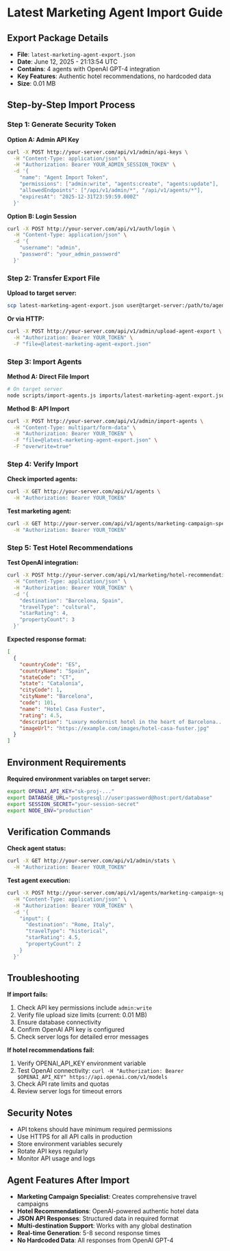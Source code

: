 # Latest Marketing Agent Import Guide

## Export Package Details
- **File**: `latest-marketing-agent-export.json`
- **Date**: June 12, 2025 - 21:13:54 UTC
- **Contains**: 4 agents with OpenAI GPT-4 integration
- **Key Features**: Authentic hotel recommendations, no hardcoded data
- **Size**: 0.01 MB

## Step-by-Step Import Process

### Step 1: Generate Security Token

**Option A: Admin API Key**
```bash
curl -X POST http://your-server.com/api/v1/admin/api-keys \
  -H "Content-Type: application/json" \
  -H "Authorization: Bearer YOUR_ADMIN_SESSION_TOKEN" \
  -d '{
    "name": "Agent Import Token",
    "permissions": ["admin:write", "agents:create", "agents:update"],
    "allowedEndpoints": ["/api/v1/admin/*", "/api/v1/agents/*"],
    "expiresAt": "2025-12-31T23:59:59.000Z"
  }'
```

**Option B: Login Session**
```bash
curl -X POST http://your-server.com/api/v1/auth/login \
  -H "Content-Type: application/json" \
  -d '{
    "username": "admin",
    "password": "your_admin_password"
  }'
```

### Step 2: Transfer Export File

**Upload to target server:**
```bash
scp latest-marketing-agent-export.json user@target-server:/path/to/agent-platform/imports/
```

**Or via HTTP:**
```bash
curl -X POST http://your-server.com/api/v1/admin/upload-agent-export \
  -H "Authorization: Bearer YOUR_TOKEN" \
  -F "file=@latest-marketing-agent-export.json"
```

### Step 3: Import Agents

**Method A: Direct File Import**
```bash
# On target server
node scripts/import-agents.js imports/latest-marketing-agent-export.json
```

**Method B: API Import**
```bash
curl -X POST http://your-server.com/api/v1/admin/import-agents \
  -H "Content-Type: multipart/form-data" \
  -H "Authorization: Bearer YOUR_TOKEN" \
  -F "file=@latest-marketing-agent-export.json" \
  -F "overwrite=true"
```

### Step 4: Verify Import

**Check imported agents:**
```bash
curl -X GET http://your-server.com/api/v1/agents \
  -H "Authorization: Bearer YOUR_TOKEN"
```

**Test marketing agent:**
```bash
curl -X GET http://your-server.com/api/v1/agents/marketing-campaign-specialist \
  -H "Authorization: Bearer YOUR_TOKEN"
```

### Step 5: Test Hotel Recommendations

**Test OpenAI integration:**
```bash
curl -X POST http://your-server.com/api/v1/marketing/hotel-recommendations \
  -H "Content-Type: application/json" \
  -H "Authorization: Bearer YOUR_TOKEN" \
  -d '{
    "destination": "Barcelona, Spain",
    "travelType": "cultural",
    "starRating": 4,
    "propertyCount": 3
  }'
```

**Expected response format:**
```json
[
  {
    "countryCode": "ES",
    "countryName": "Spain",
    "stateCode": "CT",
    "state": "Catalonia",
    "cityCode": 1,
    "cityName": "Barcelona",
    "code": 101,
    "name": "Hotel Casa Fuster",
    "rating": 4.5,
    "description": "Luxury modernist hotel in the heart of Barcelona...",
    "imageUrl": "https://example.com/images/hotel-casa-fuster.jpg"
  }
]
```

## Environment Requirements

**Required environment variables on target server:**
```bash
export OPENAI_API_KEY="sk-proj-..."
export DATABASE_URL="postgresql://user:password@host:port/database"
export SESSION_SECRET="your-session-secret"
export NODE_ENV="production"
```

## Verification Commands

**Check agent status:**
```bash
curl -X GET http://your-server.com/api/v1/admin/stats \
  -H "Authorization: Bearer YOUR_TOKEN"
```

**Test agent execution:**
```bash
curl -X POST http://your-server.com/api/v1/agents/marketing-campaign-specialist/execute \
  -H "Content-Type: application/json" \
  -H "Authorization: Bearer YOUR_TOKEN" \
  -d '{
    "input": {
      "destination": "Rome, Italy",
      "travelType": "historical",
      "starRating": 4.5,
      "propertyCount": 2
    }
  }'
```

## Troubleshooting

**If import fails:**
1. Check API key permissions include `admin:write`
2. Verify file upload size limits (current: 0.01 MB)
3. Ensure database connectivity
4. Confirm OpenAI API key is configured
5. Check server logs for detailed error messages

**If hotel recommendations fail:**
1. Verify OPENAI_API_KEY environment variable
2. Test OpenAI connectivity: `curl -H "Authorization: Bearer $OPENAI_API_KEY" https://api.openai.com/v1/models`
3. Check API rate limits and quotas
4. Review server logs for timeout errors

## Security Notes

- API tokens should have minimum required permissions
- Use HTTPS for all API calls in production
- Store environment variables securely
- Rotate API keys regularly
- Monitor API usage and logs

## Agent Features After Import

- **Marketing Campaign Specialist**: Creates comprehensive travel campaigns
- **Hotel Recommendations**: OpenAI-powered authentic hotel data
- **JSON API Responses**: Structured data in required format
- **Multi-destination Support**: Works with any global destination
- **Real-time Generation**: 5-8 second response times
- **No Hardcoded Data**: All responses from OpenAI GPT-4